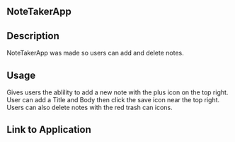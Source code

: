 ## NoteTakerApp

## Description

NoteTakerApp was made so users can add and delete notes.

## Usage

Gives users the ablility to add a new note with the plus icon on the top right. User can add a Title and Body then click the save icon near the top right. Users can also delete notes with the red trash can icons.


## Link to Application
